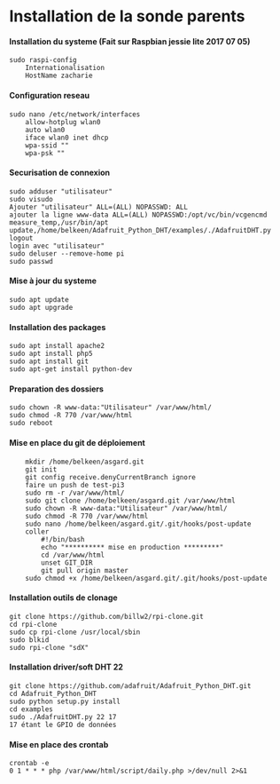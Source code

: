 Installation de la sonde parents
==
#### Installation du systeme (Fait sur Raspbian jessie lite 2017 07 05) 
	sudo raspi-config 
		Internationalisation 
		HostName zacharie 

#### Configuration reseau
	sudo nano /etc/network/interfaces 
		allow-hotplug wlan0 
		auto wlan0 
		iface wlan0 inet dhcp 
		wpa-ssid "" 
		wpa-psk "" 

#### Securisation de connexion
	sudo adduser "utilisateur" 
	sudo visudo 
	Ajouter "utilisateur" ALL=(ALL) NOPASSWD: ALL 
	ajouter la ligne www-data ALL=(ALL) NOPASSWD:/opt/vc/bin/vcgencmd measure_temp,/usr/bin/apt update,/home/belkeen/Adafruit_Python_DHT/examples/./AdafruitDHT.py 
	logout 
	login avec "utilisateur" 
	sudo deluser --remove-home pi 
	sudo passwd 
	
#### Mise à jour du systeme
	sudo apt update 
	sudo apt upgrade 
	
#### Installation des packages
	sudo apt install apache2 
	sudo apt install php5 
	sudo apt install git 
	sudo apt-get install python-dev 

#### Preparation des dossiers
	sudo chown -R www-data:"Utilisateur" /var/www/html/ 
	sudo chmod -R 770 /var/www/html 
	sudo reboot 

#### Mise en place du git de déploiement
        mkdir /home/belkeen/asgard.git 
        git init 
        git config receive.denyCurrentBranch ignore 
        faire un push de test-pi3 
        sudo rm -r /var/www/html/ 
        sudo git clone /home/belkeen/asgard.git /var/www/html 
        sudo chown -R www-data:"Utilisateur" /var/www/html/ 
		sudo chmod -R 770 /var/www/html 
        sudo nano /home/belkeen/asgard.git/.git/hooks/post-update 
        coller 
	        #!/bin/bash 
			echo "********** mise en production *********" 
			cd /var/www/html 
			unset GIT_DIR 
			git pull origin master 
		sudo chmod +x /home/belkeen/asgard.git/.git/hooks/post-update 
	
#### Installation outils de clonage
	git clone https://github.com/billw2/rpi-clone.git 
	cd rpi-clone 
	sudo cp rpi-clone /usr/local/sbin 
	sudo blkid 
	sudo rpi-clone "sdX" 
	
#### Installation driver/soft DHT 22
	git clone https://github.com/adafruit/Adafruit_Python_DHT.git 
	cd Adafruit_Python_DHT 
	sudo python setup.py install 
	cd examples 
	sudo ./AdafruitDHT.py 22 17 
	17 étant le GPIO de données 
	
#### Mise en place des crontab
	crontab -e 
	0 1 * * * php /var/www/html/script/daily.php >/dev/null 2>&1 
